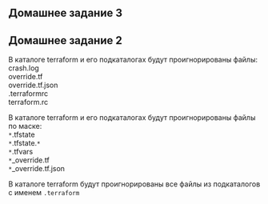 ## Домашнее задание 3


## Домашнее задание 2

В каталоге terraform и его подкаталогах будут проигнорированы файлы:  
crash.log  
override.tf  
override.tf.json  
.terraformrc  
terraform.rc  

В каталоге terraform и его подкаталогах будут проигнорированы файлы по маске:  
`*`.tfstate  
`*`.tfstate.`*`  
`*`.tfvars  
`*`_override.tf  
`*`_override.tf.json  

В каталоге terraform будут проигнорированы все файлы из подкаталогов с именем `.terraform`
